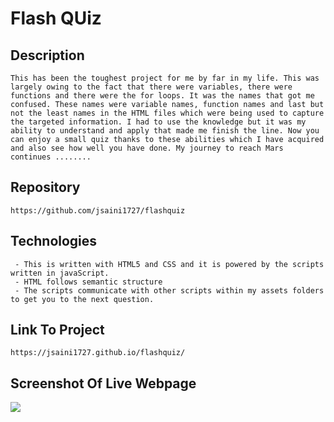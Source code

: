 # Flash QUiz

## Description
```
This has been the toughest project for me by far in my life. This was largely owing to the fact that there were variables, there were functions and there were the for loops. It was the names that got me confused. These names were variable names, function names and last but not the least names in the HTML files which were being used to capture the targeted information. I had to use the knowledge but it was my ability to understand and apply that made me finish the line. Now you can enjoy a small quiz thanks to these abilities which I have acquired and also see how well you have done. My journey to reach Mars continues ........
```


## Repository
```
https://github.com/jsaini1727/flashquiz

```

## Technologies
```
 - This is written with HTML5 and CSS and it is powered by the scripts written in javaScript.
 - HTML follows semantic structure
 - The scripts communicate with other scripts within my assets folders to get you to the next question.
```

## Link To Project
```
https://jsaini1727.github.io/flashquiz/
```
## Screenshot Of Live Webpage

<img src="./assets/images/Screenshot FlashQuiz.png">